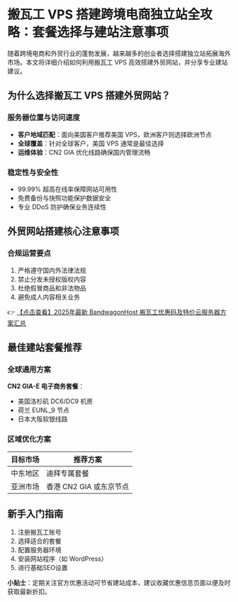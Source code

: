 # 搬瓦工 VPS 搭建跨境电商独立站全攻略：套餐选择与建站注意事项

随着跨境电商和外贸行业的蓬勃发展，越来越多的创业者选择搭建独立站拓展海外市场。本文将详细介绍如何利用搬瓦工 VPS 高效搭建外贸网站，并分享专业建站建议。

## 为什么选择搬瓦工 VPS 搭建外贸网站？

### 服务器位置与访问速度
- **客户地域匹配**：面向美国客户推荐美国 VPS，欧洲客户则选择欧洲节点
- **全球覆盖**：针对全球客户，美国 VPS 通常是最佳选择
- **运维体验**：CN2 GIA 优化线路确保国内管理流畅

### 稳定性与安全性
- 99.99% 超高在线率保障网站可用性
- 免费备份与快照功能保护数据安全
- 专业 DDoS 防护确保业务连续性

## 外贸网站搭建核心注意事项

### 合规运营要点
1. 严格遵守国内外法律法规
2. 禁止分发未授权版权内容
3. 杜绝假冒商品和非法物品
4. 避免成人内容相关业务

👉 [【点击查看】2025年最新 BandwagonHost 搬瓦工优惠码及特价云服务器方案汇总](https://bit.ly/banwagon)

## 最佳建站套餐推荐

### 全球通用方案
**CN2 GIA-E 电子商务套餐**：
- 美国洛杉矶 DC6/DC9 机房
- 荷兰 EUNL_9 节点
- 日本大阪软银线路

### 区域优化方案
| 目标市场 | 推荐方案 |
|---------|----------|
| 中东地区 | 迪拜专属套餐 |
| 亚洲市场 | 香港 CN2 GIA 或东京节点 |

## 新手入门指南
1. 注册搬瓦工账号
2. 选择适合的套餐
3. 配置服务器环境
4. 安装网站程序（如 WordPress）
5. 进行基础SEO设置

**小贴士**：定期关注官方优惠活动可节省建站成本，建议收藏优惠信息页面以便及时获取最新折扣。